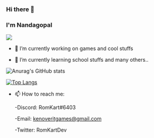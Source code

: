 ### Hi there 👋

### I'm Nandagopal

![](https://komarev.com/ghpvc/?username=RomKart&label=PROFILE+VIEWS)

- 🔭 I’m currently working on games and cool stuffs 

- 🌱 I’m currently learning school stuffs and many others..

![Anurag's GitHub stats](https://github-readme-stats.vercel.app/api?username=RomKart&hide_border=enabled&theme=radical&show_icons=true)

[![Top Langs](https://github-readme-stats.vercel.app/api/top-langs/?username=RomKart&layout=compact&hide_border=enabled&theme=radical)](https://github.com/anuraghazra/github-readme-stats)


- 📫 How to reach me: 

   -Discord: RomKart#6403

   -Email: kenoveritgames@gmail.com

   -Twitter: RomKartDev



<!--
- 💬 Ask me about ...
- 😄 Pronouns: ...
- ⚡ Fun fact: ...
-->


